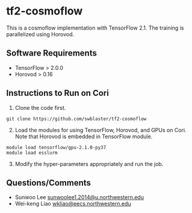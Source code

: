 # tf2-cosmoflow
This is a cosmoflow implementation with TensorFlow 2.1.
The training is parallelized using Horovod.

## Software Requirements
  * TensorFlow > 2.0.0
  * Horovod > 0.16

## Instructions to Run on Cori
1. Clone the code first.
```
git clone https://github.com/swblaster/tf2-cosmoflow
```

2. Load the modules for using TensorFlow, Horovod, and GPUs on Cori.
Note that Horovod is embedded in TensorFlow module.
```
module load tensorflow/gpu-2.1.0-py37
module load esslurm
```

3. Modify the hyper-parameters appropriately and run the job.

## Questions/Comments
  * Sunwoo Lee <sunwoolee1.2014@u.northwestern.edu>
  * Wei-keng Liao <wkliao@eecs.northwestern.edu>
